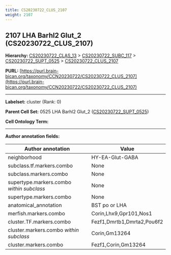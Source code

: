 ```yaml
---
title: CS20230722_CLUS_2107
weight: 2107
---
```

## 2107 LHA Barhl2 Glut_2 (CS20230722_CLUS_2107)
<b>Hierarchy: </b>
[CS20230722_CLAS_13](../CS20230722_CLAS_13) >
[CS20230722_SUBC_117](../CS20230722_SUBC_117) >
[CS20230722_SUPT_0525](../CS20230722_SUPT_0525) >
[CS20230722_CLUS_2107](../CS20230722_CLUS_2107)

**PURL:** [https://purl.brain-bican.org/taxonomy/CCN20230722/CS20230722_CLUS_2107](https://purl.brain-bican.org/taxonomy/CCN20230722/CS20230722_CLUS_2107)

---


**Labelset:** cluster (Rank: 0)

**Parent Cell Set:** 0525 LHA Barhl2 Glut_2 ([CS20230722_SUPT_0525](../CS20230722_SUPT_0525))



**Cell Ontology Term:** 

[MARKER GENES.]: #


---

[TRANSFERRED ANNOTATIONS.]: #


[AUTHOR ANNOTATION FIELDS.]: #


**Author annotation fields:**

| Author annotation | Value |
|-------------------|-------|
|neighborhood|HY-EA-Glut-GABA|
|subclass.tf.markers.combo|None|
|subclass.markers.combo|None|
|supertype.markers.combo _within subclass_|None|
|supertype.markers.combo|None|
|anatomical_annotation|BST po or LHA|
|merfish.markers.combo|Corin,Lhx9,Gpr101,Nos1|
|cluster.TF.markers.combo|Fezf1,Dmrtb1,Dmrta2,Pou6f2|
|cluster.markers.combo _within subclass_|Corin,Gm13264|
|cluster.markers.combo|Fezf1,Corin,Gm13264|
